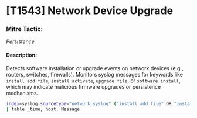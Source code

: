 # [T1543] Network Device Upgrade

### Mitre Tactic:  
*Persistence*

#### Description:  
Detects software installation or upgrade events on network devices (e.g., routers, switches, firewalls). Monitors syslog messages for keywords like `install add file`, `install activate`, `upgrade file`, or `software install`, which may indicate malicious firmware upgrades or persistence mechanisms.

```bash
index=syslog sourcetype="network_syslog" ("install add file" OR "install activate" OR "upgrade file" OR "software install")
| table _time, host, Message
```